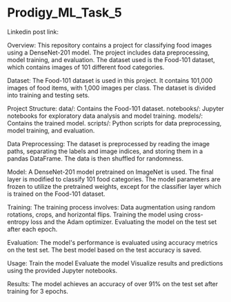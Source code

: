 # Prodigy_ML_Task_5

Linkedin post link:

Overview: This repository contains a project for classifying food images using a DenseNet-201 model. The project includes data preprocessing, model training, and evaluation. The dataset used is the Food-101 dataset, which contains images of 101 different food categories.

Dataset: The Food-101 dataset is used in this project. It contains 101,000 images of food items, with 1,000 images per class. The dataset is divided into training and testing sets.

Project Structure: data/: Contains the Food-101 dataset. notebooks/: Jupyter notebooks for exploratory data analysis and model training. models/: Contains the trained model. scripts/: Python scripts for data preprocessing, model training, and evaluation.

Data Preprocessing: The dataset is preprocessed by reading the image paths, separating the labels and image indices, and storing them in a pandas DataFrame. The data is then shuffled for randomness.

Model: A DenseNet-201 model pretrained on ImageNet is used. The final layer is modified to classify 101 food categories. The model parameters are frozen to utilize the pretrained weights, except for the classifier layer which is trained on the Food-101 dataset.

Training: The training process involves: Data augmentation using random rotations, crops, and horizontal flips. Training the model using cross-entropy loss and the Adam optimizer. Evaluating the model on the test set after each epoch.

Evaluation: The model's performance is evaluated using accuracy metrics on the test set. The best model based on the test accuracy is saved.

Usage: Train the model Evaluate the model Visualize results and predictions using the provided Jupyter notebooks.

Results: The model achieves an accuracy of over 91% on the test set after training for 3 epochs.

